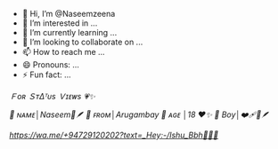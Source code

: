 - 👋 Hi, I’m @Naseemzeena
- 👀 I’m interested in ...
- 🌱 I’m currently learning ...
- 💞️ I’m looking to collaborate on ...
- 📫 How to reach me ...
- 😄 Pronouns: ...
- ⚡ Fun fact: ...

<!---
Naseemzeena/Naseemzeena is a ✨ special ✨ repository because its `README.md` (this file) appears on your GitHub profile.
You can click the Preview link to take a look at your changes.
--->
*Ｆᴏʀ ＳᴛΔᵀᴜs Ｖɪᴇᴡs 💗✨*



*🍄 ɴᴀᴍᴇ│Naseem🐥🪶*
*🍄 ꜰʀoᴍ│Arugambay*
*🍄 ᴀɢᴇ  │18 ♥️✨*
*🍄 Boy│❤️‍🩹🐥🪶*

*https://wa.me/+94729120202?text=_Hey:-/Ishu_Bbh🤴🏻✨*

